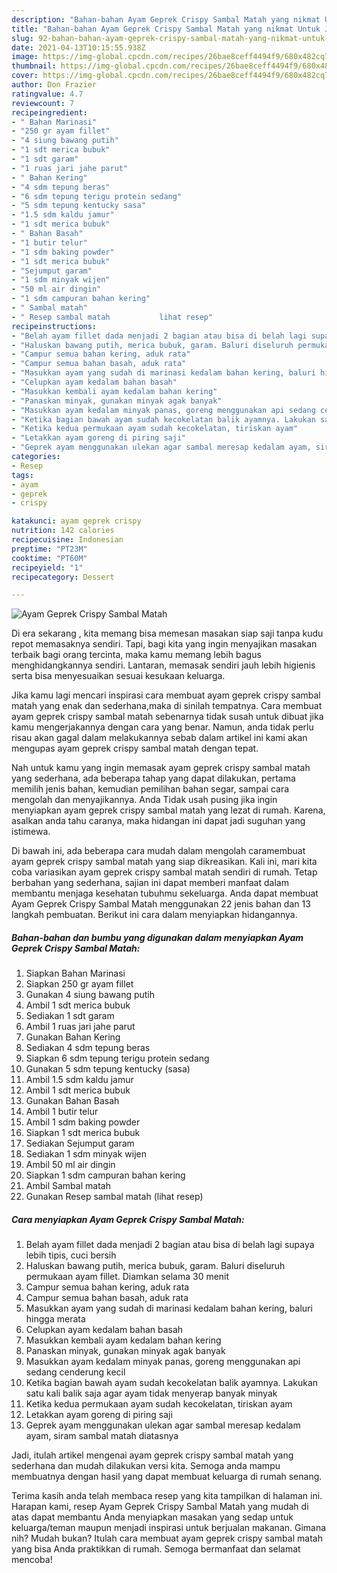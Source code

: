```yaml
---
description: "Bahan-bahan Ayam Geprek Crispy Sambal Matah yang nikmat Untuk Jualan"
title: "Bahan-bahan Ayam Geprek Crispy Sambal Matah yang nikmat Untuk Jualan"
slug: 92-bahan-bahan-ayam-geprek-crispy-sambal-matah-yang-nikmat-untuk-jualan
date: 2021-04-13T10:15:55.938Z
image: https://img-global.cpcdn.com/recipes/26bae8ceff4494f9/680x482cq70/ayam-geprek-crispy-sambal-matah-foto-resep-utama.jpg
thumbnail: https://img-global.cpcdn.com/recipes/26bae8ceff4494f9/680x482cq70/ayam-geprek-crispy-sambal-matah-foto-resep-utama.jpg
cover: https://img-global.cpcdn.com/recipes/26bae8ceff4494f9/680x482cq70/ayam-geprek-crispy-sambal-matah-foto-resep-utama.jpg
author: Don Frazier
ratingvalue: 4.7
reviewcount: 7
recipeingredient:
- " Bahan Marinasi"
- "250 gr ayam fillet"
- "4 siung bawang putih"
- "1 sdt merica bubuk"
- "1 sdt garam"
- "1 ruas jari jahe parut"
- " Bahan Kering"
- "4 sdm tepung beras"
- "6 sdm tepung terigu protein sedang"
- "5 sdm tepung kentucky sasa"
- "1.5 sdm kaldu jamur"
- "1 sdt merica bubuk"
- " Bahan Basah"
- "1 butir telur"
- "1 sdm baking powder"
- "1 sdt merica bubuk"
- "Sejumput garam"
- "1 sdm minyak wijen"
- "50 ml air dingin"
- "1 sdm campuran bahan kering"
- " Sambal matah"
- " Resep sambal matah           lihat resep"
recipeinstructions:
- "Belah ayam fillet dada menjadi 2 bagian atau bisa di belah lagi supaya lebih tipis, cuci bersih"
- "Haluskan bawang putih, merica bubuk, garam. Baluri diseluruh permukaan ayam fillet. Diamkan selama 30 menit"
- "Campur semua bahan kering, aduk rata"
- "Campur semua bahan basah, aduk rata"
- "Masukkan ayam yang sudah di marinasi kedalam bahan kering, baluri hingga merata"
- "Celupkan ayam kedalam bahan basah"
- "Masukkan kembali ayam kedalam bahan kering"
- "Panaskan minyak, gunakan minyak agak banyak"
- "Masukkan ayam kedalam minyak panas, goreng menggunakan api sedang cenderung kecil"
- "Ketika bagian bawah ayam sudah kecokelatan balik ayamnya. Lakukan satu kali balik saja agar ayam tidak menyerap banyak minyak"
- "Ketika kedua permukaan ayam sudah kecokelatan, tiriskan ayam"
- "Letakkan ayam goreng di piring saji"
- "Geprek ayam menggunakan ulekan agar sambal meresap kedalam ayam, siram sambal matah diatasnya"
categories:
- Resep
tags:
- ayam
- geprek
- crispy

katakunci: ayam geprek crispy 
nutrition: 142 calories
recipecuisine: Indonesian
preptime: "PT23M"
cooktime: "PT60M"
recipeyield: "1"
recipecategory: Dessert

---
```



![Ayam Geprek Crispy Sambal Matah](https://img-global.cpcdn.com/recipes/26bae8ceff4494f9/680x482cq70/ayam-geprek-crispy-sambal-matah-foto-resep-utama.jpg)

Di era  sekarang , kita memang bisa memesan masakan siap saji tanpa kudu repot memasaknya sendiri. Tapi, bagi kita yang ingin menyajikan masakan terbaik bagi orang tercinta, maka kamu memang lebih bagus menghidangkannya sendiri. Lantaran, memasak sendiri jauh lebih higienis serta bisa menyesuaikan sesuai kesukaan keluarga.

Jika kamu lagi mencari inspirasi cara membuat ayam geprek crispy sambal matah yang enak dan sederhana,maka di sinilah tempatnya. Cara membuat ayam geprek crispy sambal matah  sebenarnya tidak susah untuk dibuat jika kamu mengerjakannya dengan cara yang benar. Namun, anda tidak perlu risau akan gagal dalam melakukannya 
sebab dalam artikel ini kami akan mengupas ayam geprek crispy sambal matah dengan tepat.  



Nah untuk kamu yang ingin memasak ayam geprek crispy sambal matah yang sederhana, ada beberapa tahap yang dapat dilakukan, pertama memilih jenis bahan, kemudian pemilihan bahan segar, sampai cara mengolah dan menyajikannya. Anda Tidak usah pusing jika ingin menyiapkan ayam geprek crispy sambal matah yang lezat di rumah. Karena, asalkan anda  tahu caranya, maka hidangan ini dapat jadi suguhan yang istimewa.

Di bawah ini, ada beberapa cara mudah dalam mengolah caramembuat ayam geprek crispy sambal matah yang siap dikreasikan. Kali ini, mari kita coba variasikan ayam geprek crispy sambal matah sendiri di rumah. Tetap berbahan yang sederhana, sajian ini dapat memberi manfaat dalam membantu menjaga kesehatan tubuhmu sekeluarga. Anda dapat membuat Ayam Geprek Crispy Sambal Matah menggunakan 22 jenis bahan dan 13 langkah pembuatan. Berikut ini cara dalam menyiapkan hidangannya.

<!--inarticleads1-->

##### Bahan-bahan dan bumbu yang digunakan dalam menyiapkan Ayam Geprek Crispy Sambal Matah:

1. Siapkan  Bahan Marinasi
1. Siapkan 250 gr ayam fillet
1. Gunakan 4 siung bawang putih
1. Ambil 1 sdt merica bubuk
1. Sediakan 1 sdt garam
1. Ambil 1 ruas jari jahe parut
1. Gunakan  Bahan Kering
1. Sediakan 4 sdm tepung beras
1. Siapkan 6 sdm tepung terigu protein sedang
1. Gunakan 5 sdm tepung kentucky (sasa)
1. Ambil 1.5 sdm kaldu jamur
1. Ambil 1 sdt merica bubuk
1. Gunakan  Bahan Basah
1. Ambil 1 butir telur
1. Ambil 1 sdm baking powder
1. Siapkan 1 sdt merica bubuk
1. Sediakan Sejumput garam
1. Sediakan 1 sdm minyak wijen
1. Ambil 50 ml air dingin
1. Siapkan 1 sdm campuran bahan kering
1. Ambil  Sambal matah
1. Gunakan  Resep sambal matah           (lihat resep)




<!--inarticleads2-->

##### Cara menyiapkan Ayam Geprek Crispy Sambal Matah:

1. Belah ayam fillet dada menjadi 2 bagian atau bisa di belah lagi supaya lebih tipis, cuci bersih
1. Haluskan bawang putih, merica bubuk, garam. Baluri diseluruh permukaan ayam fillet. Diamkan selama 30 menit
1. Campur semua bahan kering, aduk rata
1. Campur semua bahan basah, aduk rata
1. Masukkan ayam yang sudah di marinasi kedalam bahan kering, baluri hingga merata
1. Celupkan ayam kedalam bahan basah
1. Masukkan kembali ayam kedalam bahan kering
1. Panaskan minyak, gunakan minyak agak banyak
1. Masukkan ayam kedalam minyak panas, goreng menggunakan api sedang cenderung kecil
1. Ketika bagian bawah ayam sudah kecokelatan balik ayamnya. Lakukan satu kali balik saja agar ayam tidak menyerap banyak minyak
1. Ketika kedua permukaan ayam sudah kecokelatan, tiriskan ayam
1. Letakkan ayam goreng di piring saji
1. Geprek ayam menggunakan ulekan agar sambal meresap kedalam ayam, siram sambal matah diatasnya




Jadi, itulah artikel mengenai  ayam geprek crispy sambal matah  yang sederhana dan mudah dilakukan versi kita. Semoga anda mampu membuatnya dengan hasil yang dapat membuat keluarga di rumah senang. 

Terima kasih anda telah membaca resep yang kita tampilkan di halaman ini. Harapan kami, resep  Ayam Geprek Crispy Sambal Matah yang mudah di atas dapat membantu Anda menyiapkan masakan yang sedap untuk keluarga/teman maupun menjadi inspirasi untuk berjualan makanan. Gimana nih? Mudah bukan? Itulah cara membuat ayam geprek crispy sambal matah yang bisa Anda praktikkan di rumah. Semoga bermanfaat dan selamat mencoba!


